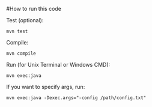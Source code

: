 #How to run this code

Test (optional):
```
mvn test
```

Compile:
```
mvn compile
```

Run (for Unix Terminal or Windows CMD):
```
mvn exec:java
```
If you want to specify args, run:
```
mvn exec:java -Dexec.args="-config /path/config.txt"
```
